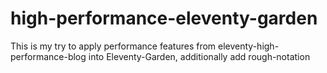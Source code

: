 # high-performance-eleventy-garden
This is my try to apply performance features from eleventy-high-performance-blog into Eleventy-Garden, additionally add rough-notation
